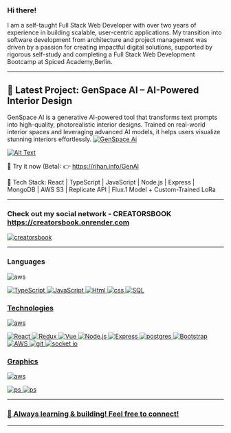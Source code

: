 ### Hi there!

I am a self-taught Full Stack Web Developer with over two years of experience in building scalable, user-centric applications. My transition into software development from architecture and project management was driven by a passion for creating impactful digital solutions, supported by rigorous self-study and completing a Full Stack Web Development Bootcamp at Spiced Academy,Berlin.

---

## 🚀 Latest Project: GenSpace AI – AI-Powered Interior Design
GenSpace AI is a generative AI-powered tool that transforms text prompts into high-quality, photorealistic interior designs. Trained on real-world interior spaces and leveraging advanced AI models, it helps users visualize stunning interiors effortlessly.
[![GenSpace Ai](https://github.com/user-attachments/assets/df463c83-c717-41b6-bf5e-bf7749bfc939)](https://rihan.info/GenAI)

[![Alt Text](image-url)](link-url)


🔹 Try it now (Beta): 👉 https://rihan.info/GenAI


🔹 Tech Stack:
React | TypeScript | JavaScript | Node.js | Express | MongoDB | AWS S3 | Replicate API | Flux.1 Model + Custom-Trained LoRa

---

### Check out my social network - CREATORSBOOK https://creatorsbook.onrender.com
[![creatorsbook](https://github.com/user-attachments/assets/1a2308b6-f082-496d-9161-c81ee6721cd2)](https://creatorsbook.onrender.com)

---

### Languages

<img src="https://skillicons.dev/icons?i=ts,js,html,css,sql" alt="aws"/> </a> <a href="https://www.w3schools.com/css/" target="_blank" rel="noreferrer">
  
![TypeScript](https://img.shields.io/badge/-TypeScript-000?&logo=TypeScript&style=for-the-badge)
![JavaScript](https://img.shields.io/badge/-JavaScript-000?&logo=JavaScript&style=for-the-badge)
![Html](https://img.shields.io/badge/-Html5-000?&logo=html5&style=for-the-badge)
![css](https://img.shields.io/badge/-CSS3-000?&logo=css3&style=for-the-badge)
![SQL](https://img.shields.io/badge/-SQL-000?&logo=MySQL&style=for-the-badge)

### Technologies

<img src="https://skillicons.dev/icons?i=react,redux,vue,nodejs,express,postgres,bootstrap,aws,git" alt="aws"/> </a> <a href="https://www.w3schools.com/css/" target="_blank" rel="noreferrer">

![React](https://img.shields.io/badge/-React-000?&logo=React&style=for-the-badge)
![Redux](https://img.shields.io/badge/-Redux-000?&logo=Redux&style=for-the-badge)
![Vue](https://img.shields.io/badge/-Vue.js-000?&logo=Vue.js&style=for-the-badge)
![Node.js](https://img.shields.io/badge/-Node.js-000?&logo=node.js&style=for-the-badge)
![Express](https://img.shields.io/badge/-Express-000?&logo=Express&style=for-the-badge)
![postgres](https://img.shields.io/badge/-Postgresql-000?&logo=Postgresql&style=for-the-badge)
![Bootstrap](https://img.shields.io/badge/-Bootstrap-000?&logo=bootstrap&logoColor=F90&style=for-the-badge)
![AWS](https://img.shields.io/badge/-AWS-000?&logo=Amazon-AWS&logoColor=F90&style=for-the-badge)
 ![git](https://img.shields.io/badge/-Git-000?&logo=git&logoColor=F90&style=for-the-badge)
![socket io](https://img.shields.io/badge/-Socket.io-000?&logo=socket.io&style=for-the-badge)
  
  
### Graphics
  
  <img src="https://skillicons.dev/icons?i=ps,ai,nd" alt="aws"/> </a> <a href="https://www.w3schools.com/css/" target="_blank" rel="noreferrer">
  
  ![ps](https://img.shields.io/badge/-Photoshop-000?&logo=photoshop&style=for-the-badge)
    ![ps](https://img.shields.io/badge/-Illustrator-000?&logo=photoshop&style=for-the-badge)

---
  
### 🚀 Always learning & building! Feel free to connect!

---







